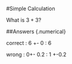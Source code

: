 #Simple Calculation

What is $3+3$?

##Answers {.numerical}

correct
 :  6 +- 0
 :  6

wrong
 :  0+- 0.2
 :  1 +-0.2